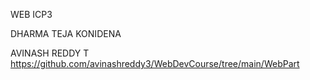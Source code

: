 
WEB ICP3 

DHARMA TEJA KONIDENA

AVINASH REDDY T
https://github.com/avinashreddy3/WebDevCourse/tree/main/WebPart
